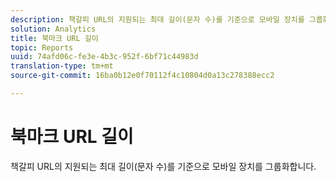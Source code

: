 ```yaml
---
description: 책갈피 URL의 지원되는 최대 길이(문자 수)를 기준으로 모바일 장치를 그룹화합니다.
solution: Analytics
title: 북마크 URL 길이
topic: Reports
uuid: 74afd06c-fe3e-4b3c-952f-6bf71c44983d
translation-type: tm+mt
source-git-commit: 16ba0b12e0f70112f4c10804d0a13c278388ecc2

---
```



# 북마크 URL 길이

책갈피 URL의 지원되는 최대 길이(문자 수)를 기준으로 모바일 장치를 그룹화합니다.

